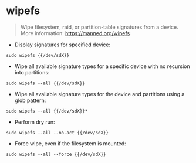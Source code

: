 # wipefs

> Wipe filesystem, raid, or partition-table signatures from a device.
> More information: <https://manned.org/wipefs>

- Display signatures for specified device:

`sudo wipefs {{/dev/sdX}}`

- Wipe all available signature types for a specific device with no recursion into partitions:

`sudo wipefs --all {{/dev/sdX}}`

- Wipe all available signature types for the device and partitions using a glob pattern:

`sudo wipefs --all {{/dev/sdX}}*`

- Perform dry run:

`sudo wipefs --all --no-act {{/dev/sdX}}`

- Force wipe, even if the filesystem is mounted:

`sudo wipefs --all --force {{/dev/sdX}}`
